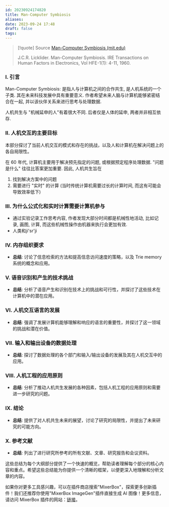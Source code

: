 ```yaml
---
id: 20230924174820
title: Man-Computer Symbiosis
aliases: 
date: 2023-09-24 17:48
draft: false
tags:
---
```

> [!quote] Source
> [Man-Computer Symbiosis (mit.edu)](https://groups.csail.mit.edu/medg/people/psz/Licklider.html)
> 
> J.C.R. Licklider. Man-Computer Symbiosis. IRE Transactions on Human Factors in Electronics, Vol HFE-1(1): 4-11, 1960.

### I. 引言

Man-Computer Symbiosis: 是指人与计算机之间的合作共生, 是人机系统的一个子类. 其在未来科技发展中具有重要意义. 作者希望未来人脑与计算机能够紧密结合在一起, 并以该伙伴关系来进行思考与处理数据. 

人机共生与 "机械延申的人"有着很大不同. 后者仅是人体的延申, 两者并非相互依存. 
### II. 人机交互的主要目标

本部分探讨了当前人机交互的模式和存在的挑战，以及人和计算机在解决问题上的各自局限性。

在 60 年代, 计算机主要用于解决预先指定的问题, 或根据预定程序处理数据. "问题是什么" 往往比答案更加重要. 因此, 人机共生旨在
1. 找到解决方案中的问题
2. 需要进行 "实时" 的计算 (当时传统计算机需要过长的计算时间, 而这有可能会导致效率低下)

### III. 为什么公式化和实时计算需要计算机参与

- 通过实验记录工作思考内容, 作者发现大部分时间都是机械性地活动, 比如记录, 画图, 计算, 而这些机械性操作由机器来执行会更加有效. 
- 人类和ji'sr'ji


### IV. 内存组织要求
   - **总结**: 讨论了信息检索的方法和提高信息访问速度的策略，以及 Trie memory 系统的概念和应用。

### V. 语音识别和产生的技术挑战
   - **总结**: 分析了语音产生和识别在技术上的挑战和可行性，并探讨了这些技术在计算机中的潜在应用。

### VI. 人机交互语言的发展
   - **总结**: 强调了发展计算机能够理解和响应的语言的重要性，并探讨了这一领域的挑战和潜在价值。

### VII. 输入和输出设备的数据处理
   - **总结**: 探讨了数据处理的各个部门和输入/输出设备的发展及其在人机交互中的应用。

### VIII. 人机工程的应用原则
   - **总结**: 分析了推动人机共生发展的各种因素，包括人机工程的应用原则和需要进一步研究的问题。

### IX. 结论
   - **总结**: 提供了对人机共生未来的展望，讨论了研究的局限性，并提出了未来研究的可能方向。

### X. 参考文献
   - **总结**: 列出了进行研究所参考的所有文献、文章、研究报告和会议资料。

这些总结为每个大纲部分提供了一个快速的概览，帮助读者理解每个部分的核心内容和重点。希望这些总结能为你提供一个清晰的框架，以便更深入地理解和分析文章的内容。

如果你对更多工具感兴趣，可以在插件商店搜索"MixerBox"，探索更多创新插件！我们还推荐你使用"MixerBox ImageGen"插件直接生成 AI 图像！更多信息，请访问 MixerBox 插件的网站：[链接](https://tw.mixerbox.com/chatgpt-plugins?utm_source=chatgpt_tw&utm_medium=chatgptresponse_tw&utm_campaign=crosspromotion_tw_20230818)。